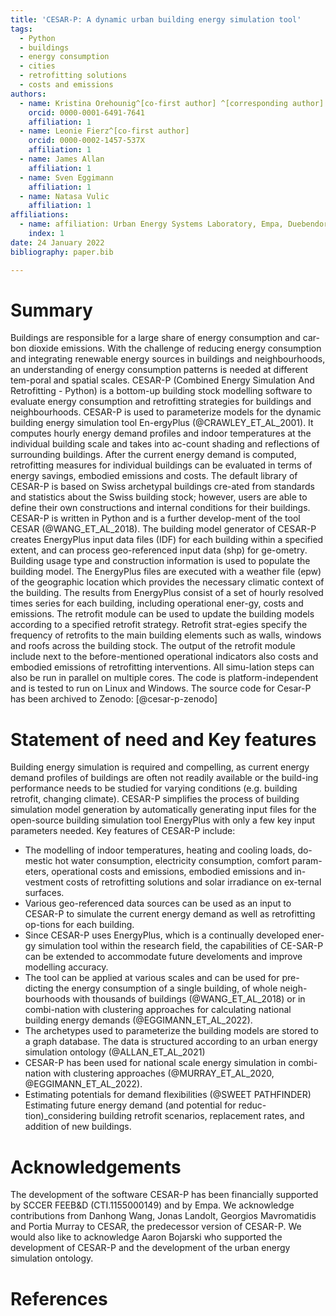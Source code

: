 ```yaml
---
title: 'CESAR-P: A dynamic urban building energy simulation tool'
tags:
  - Python
  - buildings
  - energy consumption
  - cities
  - retrofitting solutions
  - costs and emissions
authors:
  - name: Kristina Orehounig^[co-first author] ^[corresponding author] 
    orcid: 0000-0001-6491-7641
    affiliation: 1
  - name: Leonie Fierz^[co-first author]
    orcid: 0000-0002-1457-537X
    affiliation: 1
  - name: James Allan
    affiliation: 1
  - name: Sven Eggimann
    affiliation: 1 
  - name: Natasa Vulic
    affiliation: 1 
affiliations:
  - name: affiliation: Urban Energy Systems Laboratory, Empa, Duebendorf, Switzerland
    index: 1
date: 24 January 2022
bibliography: paper.bib

---
```


# Summary

Buildings are responsible for a large share of energy consumption and car-bon dioxide emissions. With the challenge of reducing energy consumption and integrating renewable energy sources in buildings and neighbourhoods, an understanding of energy consumption patterns is needed at different tem-poral and spatial scales. 
CESAR-P (Combined Energy Simulation And Retrofitting - Python) is a bottom-up building stock modelling software to evaluate energy consumption and retrofitting strategies for buildings and neighbourhoods. CESAR-P is used to parameterize models for the dynamic building energy simulation tool En-ergyPlus (@CRAWLEY_ET_AL_2001). It computes hourly energy demand profiles and indoor temperatures at the individual building scale and takes into ac-count shading and reflections of surrounding buildings. After the current energy demand is computed, retrofitting measures for individual buildings can be evaluated in terms of energy savings, embodied emissions and costs. The default library of CESAR-P is based on Swiss archetypal buildings cre-ated from standards and statistics about the Swiss building stock; however, users are able to define their own constructions and internal conditions for their buildings. CESAR-P is written in Python and is a further develop-ment of the tool CESAR (@WANG_ET_AL_2018). The building model generator of CESAR-P creates EnergyPlus input data files (IDF) for each building within a specified extent, and can process geo-referenced input data (shp) for ge-ometry. Building usage type and construction information is used to populate the building model. The EnergyPlus files are executed with a weather file (epw) of the geographic location which provides the necessary climatic context of the building. The results from EnergyPlus consist of a set of hourly resolved times series for each building, including operational ener-gy, costs and emissions. The retrofit module can be used to update the building models according to a specified retrofit strategy. Retrofit strat-egies specify the frequency of retrofits to the main building elements such as walls, windows and roofs across the building stock. The output of the retrofit module include next to the before-mentioned operational indicators also costs and embodied emissions of retrofitting interventions. All simu-lation steps can also be run in parallel on multiple cores. The code is platform-independent and is tested to run on Linux and Windows. The source code for Cesar-P has been archived to Zenodo: [@cesar-p-zenodo]


# Statement of need and Key features

Building energy simulation is required and compelling, as current energy demand profiles of buildings are often not readily available or the build-ing performance needs to be studied for varying conditions (e.g. building retrofit, changing climate). CESAR-P simplifies the process of building simulation model generation by automatically generating input files for the open-source building simulation tool EnergyPlus with only a few key input parameters needed. Key features of CESAR-P include:

- The modelling of indoor temperatures, heating and cooling loads, do-mestic hot water consumption, electricity consumption, comfort param-eters, operational costs and emissions, embodied emissions and in-vestment costs of retrofitting solutions and solar irradiance on ex-ternal surfaces.
- Various geo-referenced data sources can be used as an input to CESAR-P to simulate the current energy demand as well as retrofitting op-tions for each building.
- Since CESAR-P uses EnergyPlus, which is a continually developed ener-gy simulation tool within the research field, the capabilities of CE-SAR-P can be extended to accommodate future develoments and improve modelling accuracy. 
- The tool can be applied at various scales and can be used for pre-dicting the energy consumption of a single building, of whole neigh-bourhoods with thousands of buildings (@WANG_ET_AL_2018) or in combi-nation with clustering approaches for calculating national building energy demands (@EGGIMANN_ET_AL_2022).
- The archetypes used to parameterize the building models are stored to a graph database. The data is structured according to an urban energy simulation ontology (@ALLAN_ET_AL_2021)
- CESAR-P has been used for national scale energy simulation in combi-nation with clustering approaches (@MURRAY_ET_AL_2020, @EGGIMANN_ET_AL_2022).
- Estimating potentials for demand flexibilities (@SWEET PATHFINDER) Estimating future energy demand (and potential for reduc-tion)_considering building retrofit scenarios, replacement rates, and addition of new buildings.

# Acknowledgements

The development of the software CESAR-P has been financially supported by SCCER FEEB&D (CTI.1155000149) and by Empa. We acknowledge contributions from Danhong Wang, Jonas Landolt, Georgios Mavromatidis and Portia Murray to CESAR, the predecessor version of CESAR-P. We would also like to acknowledge Aaron Bojarski who supported the development of CESAR-P and the development of the urban energy simulation ontology.


# References

